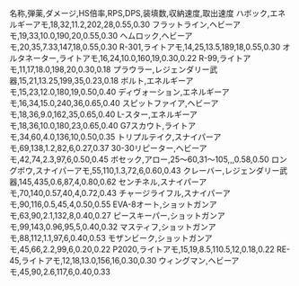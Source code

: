 名称,弾薬,ダメージ,HS倍率,RPS,DPS,装填数,収納速度,取出速度
ハボック,エネルギーアモ,18,32,11.2,202,28,0.55,0.30
フラットライン,ヘビーアモ,19,33,10.0,190,20,0.55,0.30
ヘムロック,ヘビーアモ,20,35,7.33,147,18,0.55,0.30
R-301,ライトアモ,14,25,13.5,189,18,0.55,0.30
オルタネーター,ライトアモ,16,24,10.0,160,19,0.30,0.22
R-99,ライトアモ,11,17,18.0,198,20,0.30,0.18
プラウラー,レジェンダリー武器,15,21,13.25,199,35,0.23,0.18
ボルト,エネルギーアモ,15,23,12.0,180,19,0.50,0.40
ディヴォーション,エネルギーアモ,16,34,15.0,240,36,0.65,0.40
スピットファイア,ヘビーアモ,18,36,9.0,162,35,0.65,0.40
L-スター,エネルギーアモ,18,36,10.0,180,23,0.65,0.40
G7スカウト,ライトアモ,34,60,4.0,136,10,0.50,0.35
トリプルテイク,スナイパーアモ,69,138,1.2,82,6,0.27,0.37
30-30リピーター,ヘビーアモ,42,74,2.3,97,6,0.50,0.45
ボセック,アロー,25〜60,31〜105,,,0.58,0.50
ロングボウ,スナイパーアモ,55,110,1.3,72,6,0.60,0.43
クレーバー,レジェンダリー武器,145,435,0.6,87,4,0.80,0.62
センチネル,スナイパーアモ,70,140,0.57,40,4,0.72,0.43
チャージライフル,スナイパーアモ,90,116,0.5,45,4,0.50,0.55
EVA-8オート,ショットガンアモ,63,90,2.1,132,8,0.40,0.27
ピースキーパー,ショットガンアモ,99,143,0.96,95,5,0.40,0.32
マスティフ,ショットガンアモ,88,112,1.1,97,6,0.40,0.53
モザンビーク,ショットガンアモ,45,66,2.2,99,6,0.20,0.22
P2020,ライトアモ,15,19,8.5,110.5,12,0.18,0.22
RE-45,ライトアモ,12,18,13.0,156,16,0.30,0.30
ウィングマン,ヘビーアモ,45,90,2.6,117,6,0.40,0.33
